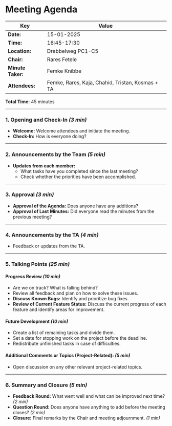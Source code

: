 # Meeting Agenda

| Key           | Value                                            |
|---------------|--------------------------------------------------|
| **Date:**     | 15-01-2025                                       |
| **Time:**     | 16:45-17:30                                      |
| **Location:** | Drebbelweg PC1-C5                                |
| **Chair:**    | Rares Fetele                                     |
| **Minute Taker:** | Femke Knibbe                                     |
| **Attendees:** | Femke, Rares, Kaja, Chahid, Tristan, Kosmas + TA |

**Total Time:** 45 minutes

---

### 1. Opening and Check-In *(3 min)*
- **Welcome:** Welcome attendees and initiate the meeting.
- **Check-In:** How is everyone doing?

---

### 2. Announcements by the Team *(5 min)*
- **Updates from each member:**
    - What tasks have you completed since the last meeting?
    - Check whether the priorities have been accomplished.

---

### 3. Approval *(3 min)*
- **Approval of the Agenda:** Does anyone have any additions?
- **Approval of Last Minutes:** Did everyone read the minutes from the previous meeting?

---

### 4. Announcements by the TA *(4 min)*
- Feedback or updates from the TA.

---

### 5. Talking Points *(25 min)*
#### **Progress Review** *(10 min)*
- Are we on track? What is falling behind?
- Review all feedback and plan on how to solve these issues.
- **Discuss Known Bugs:** Identify and prioritize bug fixes.
- **Review of Current Feature Status:** Discuss the current progress of each feature and identify areas for improvement.

#### **Future Development** *(10 min)*
- Create a list of remaining tasks and divide them.
- Set a date for stopping work on the project before the deadline.
- Redistribute unfinished tasks in case of difficulties.

#### **Additional Comments or Topics (Project-Related):** *(5 min)*
- Open discussion on any other relevant project-related topics.

---

### 6. Summary and Closure *(5 min)*
- **Feedback Round:** What went well and what can be improved next time? *(2 min)*
- **Question Round:** Does anyone have anything to add before the meeting closes? *(2 min)*
- **Closure:** Final remarks by the Chair and meeting adjournment. *(1 min)*
